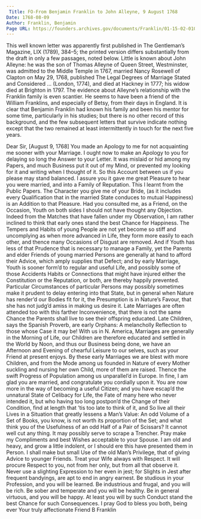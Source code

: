 ```yaml
---
 Title: FO-From Benjamin Franklin to John Alleyne, 9 August 1768
Date: 1768-08-09
Author: Franklin, Benjamin
Page URL: https://founders.archives.gov/documents/Franklin/01-15-02-0101
---
```


This well known letter was apparently first published in The Gentleman’s Magazine, LIX (1789), 384–5; the printed version differs substantially from the draft in only a few passages, noted below. Little is known about John Alleyne: he was the son of Thomas Alleyne of Queen Street, Westminster, was admitted to the Middle Temple in 1767, married Nancy Rosewell of Clapton on May 29, 1768, published The Legal Degrees of Marriage Stated and Considered … (London, 1774), and died at Hackney in 1777; his widow died at Brighton in 1797. The evidence about Alleyne’s relationship with the Franklin family is even scantier. He seems to have been a friend of the William Franklins, and especially of Betsy, from their days in England. It is clear that Benjamin Franklin had known his family and been his mentor for some time, particularly in his studies; but there is no other record of this background, and the few subsequent letters that survive indicate nothing except that the two remained at least intermittently in touch for the next five years.
 
Dear Sir,
[August 9, 1768]
You made an Apology to me for not acquainting me sooner with your Marriage. I ought now to make an Apology to you for delaying so long the Answer to your Letter. It was mislaid or hid among my Papers, and much Business put it out of my Mind, or prevented my looking for it and writing when I thought of it. So this Account between us if you please may stand balanced.
I assure you it gave me great Pleasure to hear you were married, and into a Family of Reputation. This I learnt from the Public Papers. The Character you give me of your Bride, (as it includes every Qualification that in the married State conduces to mutual Happiness) is an Addition to that Pleasure. Had you consulted me, as a Friend, on the Occasion, Youth on both sides I should not have thought any Objection. Indeed from the Matches that have fallen under my Observation, I am rather inclined to think that early ones stand the best Chance for Happiness. The Tempers and Habits of young People are not yet become so stiff and uncomplying as when more advanced in Life, they form more easily to each other, and thence many Occasions of Disgust are removed. And if Youth has less of that Prudence that is necessary to manage a Family, yet the Parents and elder Friends of young married Persons are generally at hand to afford their Advice, which amply supplies that Defect; and by early Marriage, Youth is sooner form’d to regular and useful Life, and possibly some of those Accidents Habits or Connections that might have injured either the Constitution or the Reputation, or both, are thereby happily prevented. Particular Circumstances of particular Persons may possibly sometimes make it prudent to delay entering into that State, but in general when Nature has render’d our Bodies fit for it, the Presumption is in Nature’s Favour, that she has not judg’d amiss in making us desire it. Late Marriages are often attended too with this farther Inconvenience, that there is not the same Chance the Parents shall live to see their offspring educated. Late Children, says the Spanish Proverb, are early Orphans: A melancholly Reflection to those whose Case it may be! With us in N. America, Marriages are generally in the Morning of Life, our Children are therefore educated and settled in the World by Noon, and thus our Business being done, we have an Afternoon and Evening of chearful Leisure to our selves, such as your Friend at present enjoys. By these early Marriages we are blest with more Children, and from the Mode among us founded in Nature of every Mother suckling and nursing her own Child, more of them are raised. Thence the swift Progress of Population among us unparallel’d in Europe. In fine, I am glad you are married, and congratulate you cordially upon it. You are now more in the way of becoming a useful Citizen; and you have escap’d the unnatural State of Celibacy for Life, the Fate of many here who never intended it, but who having too long postpon’d the Change of their Condition, find at length that ’tis too late to think of it, and So live all their Lives in a Situation that greatly lessens a Man’s Value: An odd Volume of a Set of Books, you know, is not worth its proportion of the Set; and what think you of the Usefulness of an odd Half of a Pair of Scissars? It cannot well cut any thing. It may possibly serve to scrape a Trencher.
Pray make my Compliments and best Wishes acceptable to your Spouse. I am old and heavy, and grow a little indolent,  or I should ere this have presented them in Person. I shall make but small Use of the old Man’s Privilege, that of giving Advice to younger Friends. Treat your Wife always with Respect. It will procure Respect to you, not from her only, but from all that observe it. Never use a slighting Expression to her even in jest; for Slights in Jest after frequent bandyings, are apt to end in angry earnest. Be studious in your Profession, and you will be learned. Be industrious and frugal, and you will be rich. Be sober and temperate and you will be healthy. Be in general virtuous, and you will be happy. At least you will by such Conduct stand the best Chance for such Consequences. I pray God to bless you both, being ever Your truly affectionate Friend 
B Franklin

